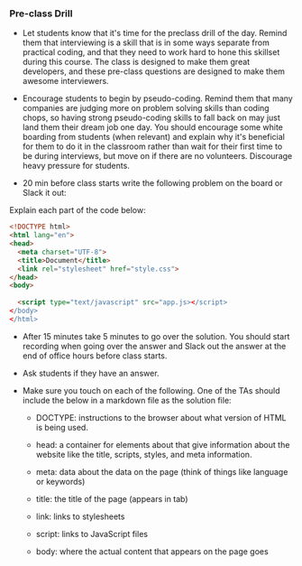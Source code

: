 ### Pre-class Drill

* Let students know that it's time for the preclass drill of the day. Remind them that interviewing is a skill that is in some ways separate from practical coding, and that they need to work hard to hone this skillset during this course. The class is designed to make them great developers, and these pre-class questions are designed to make them awesome interviewers.

* Encourage students to begin by pseudo-coding. Remind them that many companies are judging more on problem solving skills than coding chops, so having strong pseudo-coding skills to fall back on may just land them their dream job one day. You should encourage some white boarding from students (when relevant) and explain why it's beneficial for them to do it in the classroom rather than wait for their first time to be during interviews, but move on if there are no volunteers. Discourage heavy pressure for students.

* 20 min before class starts write the following problem on the board or Slack it out:

Explain each part of the code below:

```html
<!DOCTYPE html>
<html lang="en">
<head>
  <meta charset="UTF-8">
  <title>Document</title>
  <link rel="stylesheet" href="style.css">
</head>
<body>
  
  <script type="text/javascript" src="app.js></script>
</body>
</html>
```
 
* After 15 minutes take 5 minutes to go over the solution. You should start recording when going over the answer and Slack out the answer at the end of office hours before class starts.

* Ask students if they have an answer. 

* Make sure you touch on each of the following. One of the TAs should include the below in a markdown file as the solution file:

  * DOCTYPE: instructions to the browser about what version of HTML is being used.

  * head: a container for elements about that give information about the website like the title, scripts, styles, and meta information. 

  * meta: data about the data on the page (think of things like language or keywords)

  * title: the title of the page (appears in tab)

  * link: links to stylesheets
  
  * script: links to JavaScript files

  * body: where the actual content that appears on the page goes
